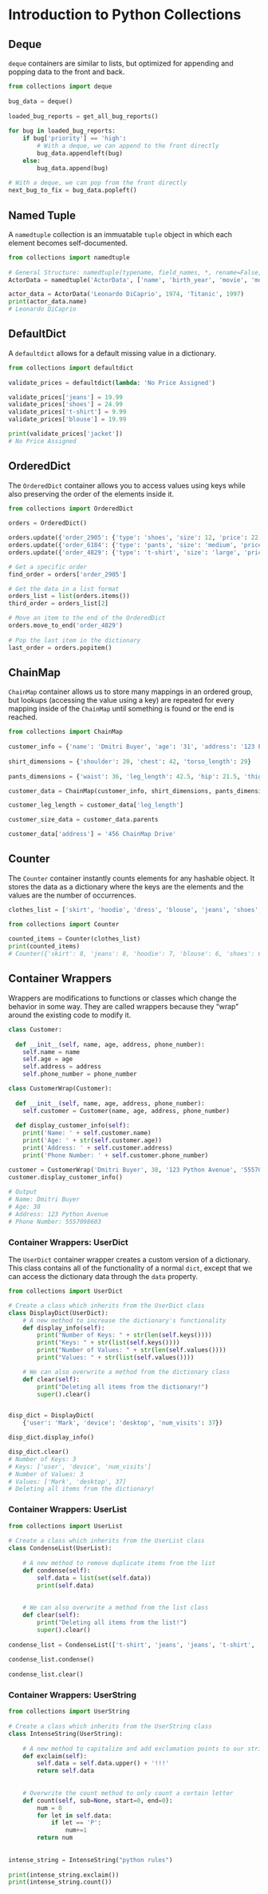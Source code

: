 # Introduction to Python Collections

## Deque

`deque` containers are similar to lists, but optimized for appending and popping data to the front and back.

```py
from collections import deque
 
bug_data = deque()
 
loaded_bug_reports = get_all_bug_reports()
 
for bug in loaded_bug_reports:
    if bug['priority'] == 'high':
        # With a deque, we can append to the front directly
        bug_data.appendleft(bug)
    else:
        bug_data.append(bug)
 
# With a deque, we can pop from the front directly
next_bug_to_fix = bug_data.popleft()
```

## Named Tuple

A `namedtuple` collection is an immuatable `tuple` object in which each element becomes self-documented.

```py
from collections import namedtuple
 
# General Structure: namedtuple(typename, field_names, *, rename=False, defaults=None, module=None)
ActorData = namedtuple('ActorData', ['name', 'birth_year', 'movie', 'movie_release_date'])

actor_data = ActorData('Leonardo DiCaprio', 1974, 'Titanic', 1997)
print(actor_data.name)
# Leonardo DiCaprio
```

## DefaultDict

A `defaultdict` allows for a default missing value in a dictionary.

```py
from collections import defaultdict
 
validate_prices = defaultdict(lambda: 'No Price Assigned')

validate_prices['jeans'] = 19.99
validate_prices['shoes'] = 24.99
validate_prices['t-shirt'] = 9.99
validate_prices['blouse'] = 19.99

print(validate_prices['jacket'])
# No Price Assigned
```

## OrderedDict

The `OrderedDict` container allows you to access values using keys while also preserving the order of the elements inside it.

```py
from collections import OrderedDict
 
orders = OrderedDict()

orders.update({'order_2905': {'type': 'shoes', 'size': 12, 'price': 22.50}})
orders.update({'order_6184': {'type': 'pants', 'size': 'medium', 'price': 14.99}})
orders.update({'order_4829': {'type': 't-shirt', 'size': 'large', 'price': 9.99}})

# Get a specific order
find_order = orders['order_2905']

# Get the data in a list format
orders_list = list(orders.items())
third_order = orders_list[2]

# Move an item to the end of the OrderedDict
orders.move_to_end('order_4829')
 
# Pop the last item in the dictionary
last_order = orders.popitem()
```

## ChainMap

`ChainMap` container allows us to store many mappings in an ordered group, but lookups (accessing the value using a key) are repeated for every mapping inside of the `ChainMap` until something is found or the end is reached.

```py
from collections import ChainMap
 
customer_info = {'name': 'Dmitri Buyer', 'age': '31', 'address': '123 Python Lane', 'phone_number': '5552930183'}
 
shirt_dimensions = {'shoulder': 20, 'chest': 42, 'torso_length': 29}
 
pants_dimensions = {'waist': 36, 'leg_length': 42.5, 'hip': 21.5, 'thigh': 25, 'bottom': 18}

customer_data = ChainMap(customer_info, shirt_dimensions, pants_dimensions)

customer_leg_length = customer_data['leg_length']

customer_size_data = customer_data.parents

customer_data['address'] = '456 ChainMap Drive' 
```

## Counter

The `Counter` container instantly counts elements for any hashable object. It stores the data as a dictionary where the keys are the elements and the values are the number of occurrences.

```py
clothes_list = ['skirt', 'hoodie', 'dress', 'blouse', 'jeans', 'shoes', 'skirt', 'skirt', 'jeans', 'hoodie', 'boots', 'jeans', 'jacket', 't-shirt', 'skirt', 'skirt', 'dress', 'shoes', 'blouse', 'hoodie', 'skirt', 'boots', 'shoes', 'boots', 'jeans', 'hoodie', 'blouse', 'hoodie', 'shoes', 'shoes', 'blouse', 'boots', 'blouse', 'hoodie', 't-shirt', 'jeans', 'dress', 'skirt', 'jacket', 'boots', 'skirt', 'dress', 'jeans', 'jeans', 'jacket', 'jeans', 'shoes', 'dress', 'hoodie', 'blouse']

from collections import Counter
 
counted_items = Counter(clothes_list)
print(counted_items)
# Counter({'skirt': 8, 'jeans': 8, 'hoodie': 7, 'blouse': 6, 'shoes': 6, 'dress': 5, 'boots': 5, 'jacket': 3, 't-shirt': 2})
```

## Container Wrappers

Wrappers are modifications to functions or classes which change the behavior in some way. They are called wrappers because they “wrap” around the existing code to modify it.

```py
class Customer:
 
  def __init__(self, name, age, address, phone_number):
    self.name = name
    self.age = age
    self.address = address
    self.phone_number = phone_number

class CustomerWrap(Customer):
 
  def __init__(self, name, age, address, phone_number):
    self.customer = Customer(name, age, address, phone_number)
 
  def display_customer_info(self):
    print('Name: ' + self.customer.name)
    print('Age: ' + str(self.customer.age))
    print('Address: ' + self.customer.address)
    print('Phone Number: ' + self.customer.phone_number)

customer = CustomerWrap('Dmitri Buyer', 38, '123 Python Avenue', '5557098603')
customer.display_customer_info()
 
# Output
# Name: Dmitri Buyer
# Age: 38
# Address: 123 Python Avenue
# Phone Number: 5557098603
```

### Container Wrappers: UserDict

The `UserDict` container wrapper creates a custom version of a dictionary. This class contains all of the functionality of a normal `dict`, except that we can access the dictionary data through the `data` property.

```py
from collections import UserDict

# Create a class which inherits from the UserDict class
class DisplayDict(UserDict):
    # A new method to increase the dictionary's functionality
    def display_info(self):
        print("Number of Keys: " + str(len(self.keys())))
        print("Keys: " + str(list(self.keys())))
        print("Number of Values: " + str(len(self.values())))
        print("Values: " + str(list(self.values())))

    # We can also overwrite a method from the dictionary class
    def clear(self):
        print("Deleting all items from the dictionary!")
        super().clear()


disp_dict = DisplayDict(
    {'user': 'Mark', 'device': 'desktop', 'num_visits': 37})

disp_dict.display_info()

disp_dict.clear()
# Number of Keys: 3
# Keys: ['user', 'device', 'num_visits']
# Number of Values: 3
# Values: ['Mark', 'desktop', 37]
# Deleting all items from the dictionary!
```

### Container Wrappers: UserList

```py
from collections import UserList
 
# Create a class which inherits from the UserList class
class CondenseList(UserList):
 
    # A new method to remove duplicate items from the list
    def condense(self):
        self.data = list(set(self.data))
        print(self.data)
 
 
    # We can also overwrite a method from the list class
    def clear(self):
        print("Deleting all items from the list!")
        super().clear()
 
condense_list = CondenseList(['t-shirt', 'jeans', 'jeans', 't-shirt', 'shoes'])
 
condense_list.condense()
 
condense_list.clear()
```

### Container Wrappers: UserString

```py
from collections import UserString
 
# Create a class which inherits from the UserString class
class IntenseString(UserString):
 
    # A new method to capitalize and add exclamation points to our string
    def exclaim(self):
        self.data = self.data.upper() + '!!!'
        return self.data
 
 
    # Overwrite the count method to only count a certain letter
    def count(self, sub=None, start=0, end=0):
        num = 0
        for let in self.data:
            if let == 'P':
                num+=1
        return num
 
 
intense_string = IntenseString("python rules")
 
print(intense_string.exclaim())
print(intense_string.count())
```
